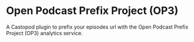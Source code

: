 # Open Podcast Prefix Project (OP3)

A Castopod plugin to prefix your episodes url with the Open Podcast Prefix
Project (OP3) analytics service.
